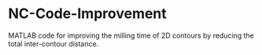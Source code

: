 # NC-Code-Improvement
MATLAB code for improving the milling time of 2D contours by reducing the total inter-contour distance.
